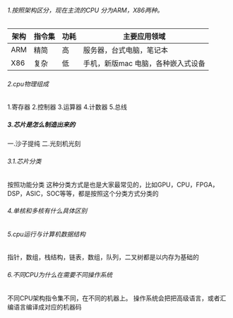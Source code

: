 ###### 1.按照架构区分，现在主流的CPU 分为ARM，X86两种。
| 架构 | 指令集  | 功耗  | 主要应用领域
|--- |  ----  | ----  | ---- |
|ARM   | 精简  | 高| 服务器，台式电脑，笔记本
|X86   | 复杂  | 低| 手机，新版mac 电脑，各种嵌入式设备
###### 2.cpu物理组成
1.寄存器
2.控制器
3.运算器
4.计数器
5.总线
##### 3.芯片是怎么制造出来的
一.沙子提纯
二.光刻机光刻
   ###### 3.1.芯片分类
按照功能分类
这种分类方式是也是大家最常见的，比如GPU，CPU，FPGA，DSP，ASIC，SOC等等，都是按照这个分类方式分类的
###### 4.单核和多核有什么具体区别
###### 5.cpu运行与计算机数据结构
指针，数组，栈结构，链表，数组，队列，二叉树都是以内存为基础的
###### 6.不同CPU为什么在需要不同操作系统
不同CPU架构指令集不同，在不同的机器上。
操作系统会把把高级语言，或者汇编语言编译成对应的机器码

